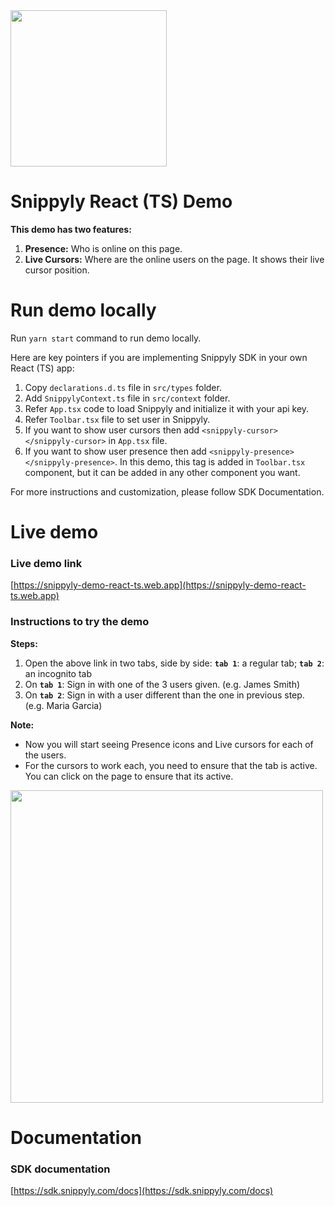 <img src="https://snippyly.com/assets/logo/logo_colored_black.svg" width="250">


# Snippyly React (TS) Demo
**This demo has two features:**
1. **Presence:** Who is online on this page.
2. **Live Cursors:** Where are the online users on the page. It shows their live cursor position.

# Run demo locally

Run `yarn start` command to run demo locally.

Here are key pointers if you are implementing Snippyly SDK in your own React (TS) app:

1. Copy `declarations.d.ts` file in `src/types` folder.
2. Add `SnippylyContext.ts` file in `src/context` folder.
3. Refer `App.tsx` code to load Snippyly and initialize it with your api key.
4. Refer `Toolbar.tsx` file to set user in Snippyly.
5. If you want to show user cursors then add `<snippyly-cursor></snippyly-cursor>` in `App.tsx` file.
6. If you want to show user presence then add `<snippyly-presence></snippyly-presence>`. In this demo, this tag is added in `Toolbar.tsx` component, but it can be added in any other component you want.

For more instructions and customization, please follow SDK Documentation.

# Live demo

### Live demo link
[https://snippyly-demo-react-ts.web.app](https://snippyly-demo-react-ts.web.app)

### Instructions to try the demo

**Steps:**
1. Open the above link in two tabs, side by side: **`tab 1`**: a regular tab; **`tab 2`**: an incognito tab
2. On **`tab 1`**: Sign in with one of the 3 users given. (e.g. James Smith)
3. On **`tab 2`**: Sign in with a user different than the one in previous step. (e.g. Maria Garcia)

**Note:**
* Now you will start seeing Presence icons and Live cursors for each of the users.
* For the cursors to work each, you need to ensure that the tab is active. You can click on the page to ensure that its active.

<img src="https://snippyly.com/assets/images/react-demo.gif" width="500">



# Documentation

### SDK documentation
[https://sdk.snippyly.com/docs](https://sdk.snippyly.com/docs)


